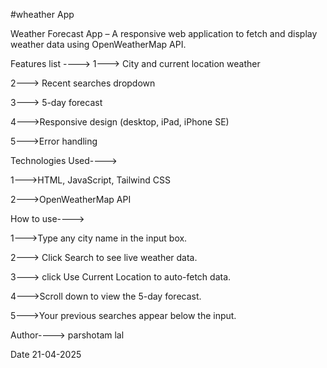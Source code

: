 #wheather App

Weather Forecast App – A responsive web application to fetch and display weather data using OpenWeatherMap API.

Features list ---->
1---> City and current location weather

2---> Recent searches dropdown

3---> 5-day forecast

4--->Responsive design (desktop, iPad, iPhone SE)

5--->Error handling

Technologies Used---->

1--->HTML, JavaScript, Tailwind CSS

2--->OpenWeatherMap API

How to use---->
 
1--->Type any city name in the input box.

2---> Click Search to see live weather data.

3---> click Use Current Location to auto-fetch data.

4--->Scroll down to view the 5-day forecast.

5--->Your previous searches appear below the input.

Author---->
parshotam lal

Date 21-04-2025